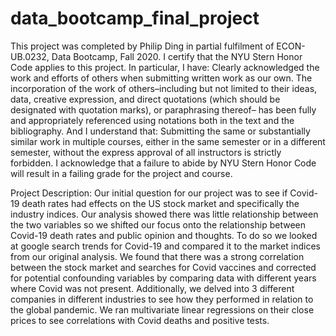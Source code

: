 # data_bootcamp_final_project
This project was completed by Philip Ding in partial fulfilment of ECON-UB.0232, Data Bootcamp, Fall 2020. I certify that the NYU Stern Honor Code applies to this project. In particular, I have: Clearly acknowledged the work and efforts of others when submitting written work as our own. The incorporation of the work of others–including but not limited to their ideas, data, creative expression, and direct quotations (which should be designated with quotation marks), or paraphrasing thereof– has been fully and appropriately referenced using notations both in the text and the bibliography. And I understand that: Submitting the same or substantially similar work in multiple courses, either in the same semester or in a different semester, without the express approval of all instructors is strictly forbidden. I acknowledge that a failure to abide by NYU Stern Honor Code will result in a failing grade for the project and course.

Project Description: Our initial question for our project was to see if Covid-19 death rates had effects on the US stock market and specifically the industry indices. Our analysis showed there was little relationship between the two variables so we shifted our focus onto the relationship between Covid-19 death rates and public opinion and thoughts. To do so we looked at google search trends for Covid-19 and compared it to the market indices from our original analysis. We found that there was a strong correlation between the stock market and searches for Covid vaccines and corrected for potential confounding variables by comparing data with different years where Covid was not present. Additionally, we delved into 3 different companies in different industries to see how they performed in relation to the global pandemic. We ran multivariate linear regressions on their close prices to see correlations with Covid deaths and positive tests.
